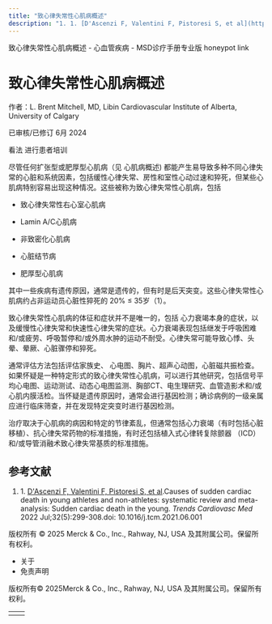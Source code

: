 ```yaml
---
title: "致心律失常性心肌病概述"
description: "1. 1. [D'Ascenzi F, Valentini F, Pistoresi S, et al](https://pubmed.ncbi.nlm.nih.gov/34166791/).Causes of sudden cardiac death in young athletes and non-athletes: systematic review and meta-analysis: Sudden cardiac death in the young. _Trends Cardiovasc Med_ 2022 Jul;32(5):299-308.doi: 10.1016/j.tcm.2021.06.001"
---
```


﻿致心律失常性心肌病概述 \- 心血管疾病 \- MSD诊疗手册专业版 honeypot link

# 致心律失常性心肌病概述

作者：L. Brent Mitchell, MD, Libin Cardiovascular Institute of Alberta, University of Calgary

已审核/已修订 6月 2024

看法 进行患者培训

尽管任何扩张型或肥厚型心肌病（见 心肌病概述) 都能产生易导致多种不同心律失常的心脏和系统因素，包括缓性心律失常、房性和室性心动过速和猝死，但某些心肌病特别容易出现这种情况。这些被称为致心律失常性心肌病，包括

- 致心律失常性右心室心肌病

- Lamin A/C心肌病

- 非致密化心肌病

- 心脏结节病

- 肥厚型心肌病


其中一些疾病有遗传原因，通常是遗传的，但有时是后天突变。这些心律失常性心肌病约占非运动员心脏性猝死的 20% ≤ 35岁（1）。

致心律失常性心肌病的体征和症状并不是唯一的，包括 心力衰竭本身的症状，以及缓慢性心律失常和快速性心律失常的症状。心力衰竭表现包括继发于呼吸困难和/或疲劳、呼吸暂停和/或外周水肿的运动不耐受。心律失常可能导致心悸、头晕、晕厥、心脏骤停和猝死。

通常评估方法包括评估家族史、 心电图、胸片、超声心动图，心脏磁共振检查。如果怀疑是一种特定形式的致心律失常性心肌病，可以进行其他研究，包括信号平均心电图、运动测试、动态心电图监测、胸部CT、电生理研究、血管造影术和/或心肌内膜活检。当怀疑是遗传原因时，通常会进行基因检测；确诊病例的一级亲属应进行临床筛查，并在发现特定突变时进行基因检测。

治疗取决于心肌病的病因和特定的节律紊乱，但通常包括心力衰竭（有时包括心脏移植）、抗心律失常药物的标准措施，有时还包括植入式心律转复除颤器 （ICD） 和/或导管消融术致心律失常基质的标准措施。

## 参考文献

1. 1. [D'Ascenzi F, Valentini F, Pistoresi S, et al](https://pubmed.ncbi.nlm.nih.gov/34166791/).Causes of sudden cardiac death in young athletes and non-athletes: systematic review and meta-analysis: Sudden cardiac death in the young. _Trends Cardiovasc Med_ 2022 Jul;32(5):299-308.doi: 10.1016/j.tcm.2021.06.001




版权所有 © 2025
Merck & Co., Inc., Rahway, NJ, USA 及其附属公司。保留所有权利。

- 关于
- 免责声明

版权所有© 2025Merck & Co., Inc., Rahway, NJ, USA 及其附属公司。保留所有权利。

|     |     |
| --- | --- |
|  |  |